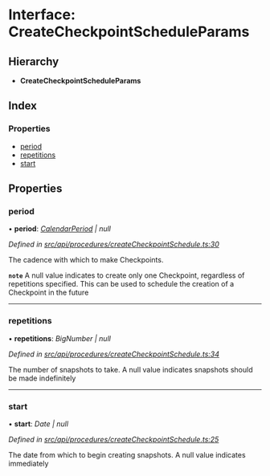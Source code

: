 # Interface: CreateCheckpointScheduleParams

## Hierarchy

* **CreateCheckpointScheduleParams**

## Index

### Properties

* [period](createcheckpointscheduleparams.md#period)
* [repetitions](createcheckpointscheduleparams.md#repetitions)
* [start](createcheckpointscheduleparams.md#start)

## Properties

###  period

• **period**: *[CalendarPeriod](calendarperiod.md) | null*

*Defined in [src/api/procedures/createCheckpointSchedule.ts:30](https://github.com/PolymathNetwork/polymesh-sdk/blob/38ee8078/src/api/procedures/createCheckpointSchedule.ts#L30)*

The cadence with which to make Checkpoints.

**`note`** A null value indicates to create only one Checkpoint, regardless of repetitions specified. This can be used to schedule the creation of a Checkpoint in the future

___

###  repetitions

• **repetitions**: *BigNumber | null*

*Defined in [src/api/procedures/createCheckpointSchedule.ts:34](https://github.com/PolymathNetwork/polymesh-sdk/blob/38ee8078/src/api/procedures/createCheckpointSchedule.ts#L34)*

The number of snapshots to take. A null value indicates snapshots should be made indefinitely

___

###  start

• **start**: *Date | null*

*Defined in [src/api/procedures/createCheckpointSchedule.ts:25](https://github.com/PolymathNetwork/polymesh-sdk/blob/38ee8078/src/api/procedures/createCheckpointSchedule.ts#L25)*

The date from which to begin creating snapshots. A null value indicates immediately
